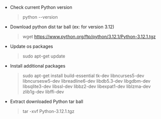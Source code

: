 * Check current Python version

  > python --version

* Download python dist tar ball (ex: for version 3.12)

  > wget https://www.python.org/ftp/python/3.12.1/Python-3.12.1.tgz

* Update os packages

  > sudo apt-get update

* Install additional packages

  > sudo apt-get install build-essential tk-dev libncurses5-dev libncursesw5-dev libreadline6-dev libdb5.3-dev libgdbm-dev libsqlite3-dev libssl-dev libbz2-dev libexpat1-dev liblzma-dev zlib1g-dev libffi-dev

* Extract downloaded Python tar ball

  > tar -xvf Python-3.12.1.tgz

  
